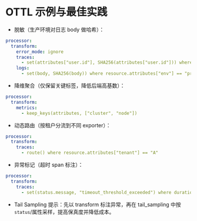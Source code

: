 # OTTL 示例与最佳实践

- 脱敏（生产环境对日志 body 做哈希）：

```yaml
processor:
  transform:
    error_mode: ignore
    traces:
      - set(attributes["user.id"], SHA256(attributes["user.id"])) where resource.attributes["env"] == "prod"
    logs:
      - set(body, SHA256(body)) where resource.attributes["env"] == "prod"
```

- 降维聚合（仅保留关键标签，降低后端高基数）：

```yaml
processor:
  transform:
    metrics:
      - keep_keys(attributes, ["cluster", "node"]) 
```

- 动态路由（按租户分流到不同 exporter）：

```yaml
processor:
  transform:
    traces:
      - route() where resource.attributes["tenant"] == "A"
```

- 异常标记（超时 span 标注）：

```yaml
processor:
  transform:
    traces:
      - set(status.message, "timeout_threshold_exceeded") where duration > 3s
```

- Tail Sampling 提示：先以 transform 标注异常，再在 tail_sampling 中按 `status`/属性采样，提高保真度并降低成本。
